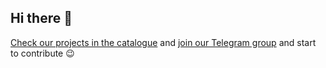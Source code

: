 ## Hi there 👋

[Check our projects in the catalogue](https://github.com/azerothcore/git-catalogue) and [join our Telegram group](https://t.me/+QUbs3tgk4kqPyhEY) and start to contribute 😉
<!--
Telegram Bots & channels:
- [@DMI_Bot](https://t.me/DMI_Bot)
- [@Spotted_DMI_Bot](https://t.me/Spotted_DMI_Bot) & [@Spotted_DMI](https://t.me/Spotted_DMI)
- [@ERSUbot](https://t.me/ERSUbot) & [@ERSUnews](https://t.me/ERSUnews)
- [UNICT Bot](https://github.com/UNICT-DMI/Telegram-UNICT-Bot) that is behind [@DMInews](https://t.me/DMInews) and [all the channels](https://unict-dmi.github.io/unict-telegram-channels-groups/#/channels)
- [unict-reservation-bot](https://github.com/UNICT-DMI/unict-reservation)
- [MedBot](https://t.me/MedBot)
- [OpenJobDMI](https://t.me/OpenJobDMI) & [open-job-dmi website](https://open-job-dmi.unictdevs.com)
- [Albo-2-telegram](https://t.me/albo_unict)

Generic UNICT projects:
- [unict-telegram-channels-groups](https://unict-dmi.github.io/unict-telegram-channels-groups/#/home)
- [OPIS Manager](https://unict-dmi.github.io/OPIS-Manager/#/)
- [UNICT-Elezioni](https://unict-dmi.github.io/UNICT-Elezioni/#/home)
- [Elezioni Universitarie doc](https://unict-dmi.github.io/Elezioni-Universitarie/home)
- [Saturday Morning Snippets](https://unict-dmi.github.io/saturday-morning-snippets/)
- [Santini Generator](https://github.com/UNICT-DMI/Santini-Generator)

Work in progress projects (we need contributors!):
- [Gazzetta UNICT](https://github.com/UNICT-DMI/GazzettaUniCT)
- [UNICT Elezioni Bot](https://github.com/UNICT-DMI/UNICT-Elezioni-bot) not mantained.
- [Studium Bot](https://github.com/UNICT-DMI/Telegram-Studium-Bot) not mantained.
-->
